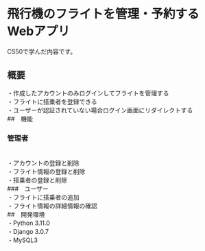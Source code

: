 # 飛行機のフライトを管理・予約するWebアプリ<br>
CS50で学んだ内容です。<br>
## 概要<br>
・作成したアカウントのみログインしてフライトを管理する<br>
・フライトに搭乗者を登録できる<br>
・ユーザーが認証されていない場合ログイン画面にリダイレクトする<br>
##　機能<br>
### 管理者<br><br>
・アカウントの登録と削除<br>
・フライト情報の登録と削除<br>
・搭乗者の登録と削除<br>
###　ユーザー<br>
・フライトに搭乗者の追加<br>
・フライト情報の詳細情報の確認<br>
##　開発環境<br>
・Python 3.11.0<br>
・Django 3.0.7<br>
・MySQL3<br>
